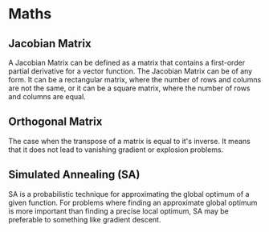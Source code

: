# Maths

## Jacobian Matrix

A Jacobian Matrix can be defined as a matrix that contains a first-order partial derivative for a vector function. The Jacobian Matrix can be of any form. It can be a rectangular matrix, where the number of rows and columns are not the same, or it can be a square matrix, where the number of rows and columns are equal.

## Orthogonal Matrix

The case when the transpose of a matrix is equal to it's inverse. It means that it does not lead to vanishing gradient or explosion problems. 

## Simulated Annealing (SA)

SA is a probabilistic technique for approximating the global optimum of a given function. For problems where finding an approximate global optimum is more important than finding a precise local optimum, SA may be preferable to something like gradient descent.

